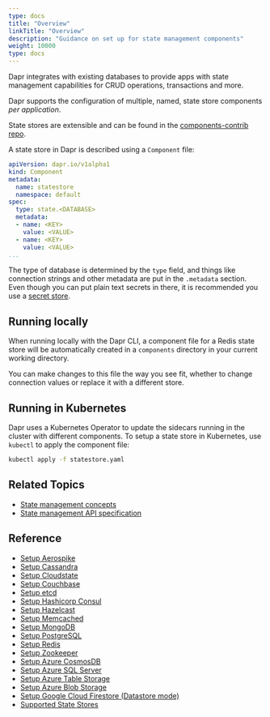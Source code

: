 ```yaml
---
type: docs
title: "Overview"
linkTitle: "Overview"
description: "Guidance on set up for state management components"
weight: 10000
type: docs
---
```


Dapr integrates with existing databases to provide apps with state management capabilities for CRUD operations, transactions and more.

Dapr supports the configuration of multiple, named, state store components *per application*.

State stores are extensible and can be found in the [components-contrib repo](https://github.com/dapr/components-contrib).

A state store in Dapr is described using a `Component` file:

```yaml
apiVersion: dapr.io/v1alpha1
kind: Component
metadata:
  name: statestore
  namespace: default
spec:
  type: state.<DATABASE>
  metadata:
  - name: <KEY>
    value: <VALUE>
  - name: <KEY>
    value: <VALUE>
...
```

The type of database is determined by the `type` field, and things like connection strings and other metadata are put in the `.metadata` section.
Even though you can put plain text secrets in there, it is recommended you use a [secret store](../../concepts/secrets/README.md).

## Running locally

When running locally with the Dapr CLI, a component file for a Redis state store will be automatically created in a `components` directory in your current working directory.

You can make changes to this file the way you see fit, whether to change connection values or replace it with a different store.

## Running in Kubernetes

Dapr uses a Kubernetes Operator to update the sidecars running in the cluster with different components.
To setup a state store in Kubernetes, use `kubectl` to apply the component file:

```bash
kubectl apply -f statestore.yaml
```
 ## Related Topics
*  [State management concepts](../../concepts/state-management/README.md)
* [State management API specification](../../reference/api/state_api.md)

## Reference

* [Setup Aerospike](./setup-aerospike.md)
* [Setup Cassandra](./setup-cassandra.md)
* [Setup Cloudstate](./setup-cloudstate.md)
* [Setup Couchbase](./setup-couchbase.md)
* [Setup etcd](./setup-etcd.md)
* [Setup Hashicorp Consul](./setup-consul.md)
* [Setup Hazelcast](./setup-hazelcast.md)
* [Setup Memcached](./setup-memcached.md)
* [Setup MongoDB](./setup-mongodb.md)
* [Setup PostgreSQL](./setup-postgresql.md)
* [Setup Redis](./setup-redis.md)
* [Setup Zookeeper](./setup-zookeeper.md)
* [Setup Azure CosmosDB](./setup-azure-cosmosdb.md)
* [Setup Azure SQL Server](./setup-sqlserver.md)
* [Setup Azure Table Storage](./setup-azure-tablestorage.md)
* [Setup Azure Blob Storage](./setup-azure-blobstorage.md)
* [Setup Google Cloud Firestore (Datastore mode)](./setup-firestore.md)
* [Supported State Stores](./supported-state-stores.md)

